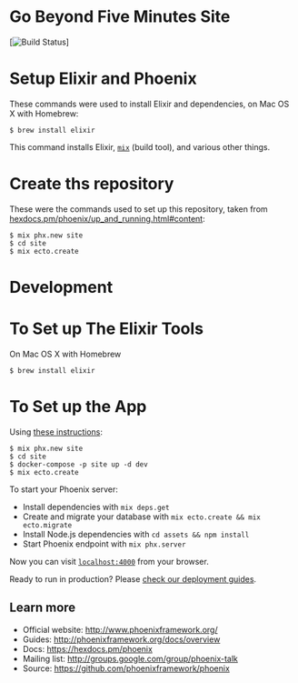 # Go Beyond Five Minutes Site

[![Build Status](https://dev.azure.com/gophersnacks/gophersnacks/_apis/build/status/gophersnacks.site)]

# Setup Elixir and Phoenix

These commands were used to install Elixir and dependencies, on 
Mac OS X with Homebrew:

```console
$ brew install elixir
```

This command installs Elixir, 
[`mix`](https://elixir-lang.org/getting-started/mix-otp/introduction-to-mix.html) (build tool), and various other things.

# Create ths repository

These were the commands used to set up this repository, taken
from 
[hexdocs.pm/phoenix/up_and_running.html#content](https://hexdocs.pm/phoenix/up_and_running.html#content):

```console
$ mix phx.new site
$ cd site
$ mix ecto.create
```

# Development

# To Set up The Elixir Tools

On Mac OS X with Homebrew

```console
$ brew install elixir
```

# To Set up the App

Using [these instructions](https://hexdocs.pm/phoenix/up_and_running.html#content):

```console
$ mix phx.new site
$ cd site
$ docker-compose -p site up -d dev
$ mix ecto.create
```

To start your Phoenix server:

  * Install dependencies with `mix deps.get`
  * Create and migrate your database with `mix ecto.create && mix ecto.migrate`
  * Install Node.js dependencies with `cd assets && npm install`
  * Start Phoenix endpoint with `mix phx.server`

Now you can visit [`localhost:4000`](http://localhost:4000) from your browser.

Ready to run in production? Please [check our deployment guides](http://www.phoenixframework.org/docs/deployment).

## Learn more

  * Official website: http://www.phoenixframework.org/
  * Guides: http://phoenixframework.org/docs/overview
  * Docs: https://hexdocs.pm/phoenix
  * Mailing list: http://groups.google.com/group/phoenix-talk
  * Source: https://github.com/phoenixframework/phoenix

